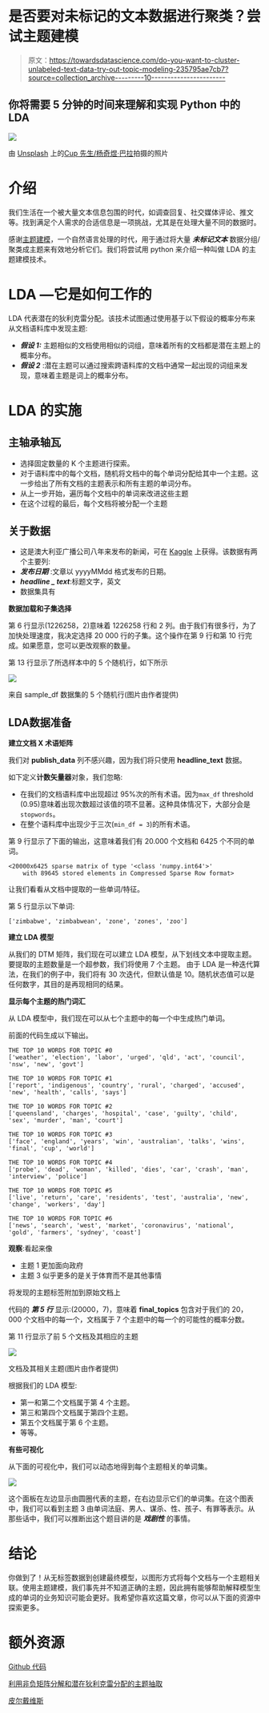# 是否要对未标记的文本数据进行聚类？尝试主题建模

> 原文：<https://towardsdatascience.com/do-you-want-to-cluster-unlabeled-text-data-try-out-topic-modeling-235795ae7cb7?source=collection_archive---------10----------------------->

## 你将需要 5 分钟的时间来理解和实现 Python 中的 LDA

![](img/c11c7eb1745c11a76080f6dadf38428f.png)

由 [Unsplash](https://unsplash.com/photos/o6GEPQXnqMY) 上的[Cup 先生/杨奇煜·巴拉](https://unsplash.com/@iammrcup)拍摄的照片

# 介绍

我们生活在一个被大量文本信息包围的时代，如调查回复、社交媒体评论、推文等。找到满足个人需求的合适信息是一项挑战，尤其是在处理大量不同的数据时。

感谢[主题建模](https://en.wikipedia.org/wiki/Topic_model)，一个自然语言处理的时代，用于通过将大量 ***未标记文本*** 数据分组/聚类成主题来有效地分析它们。我们将尝试用 python 来介绍一种叫做 LDA 的主题建模技术。

# LDA —它是如何工作的

LDA 代表潜在的狄利克雷分配。该技术试图通过使用基于以下假设的概率分布来从文档语料库中发现主题:

*   ***假设 1:*** 主题相似的文档使用相似的词组，意味着所有的文档都是潜在主题上的概率分布。
*   ***假设 2*** :潜在主题可以通过搜索跨语料库的文档中通常一起出现的词组来发现，意味着主题是词上的概率分布。

# LDA 的实施

## 主轴承轴瓦

*   选择固定数量的 K 个主题进行探索。
*   对于语料库中的每个文档，随机将文档中的每个单词分配给其中一个主题。这一步给出了所有文档的主题表示和所有主题的单词分布。
*   从上一步开始，遍历每个文档中的单词来改进这些主题
*   在这个过程的最后，每个文档将被分配一个主题

## 关于数据

*   这是澳大利亚广播公司八年来发布的新闻，可在 [Kaggle](https://www.kaggle.com/therohk/million-headlines) 上获得。该数据有两个主要列:
*   ***发布日期*** :文章以 yyyyMMdd 格式发布的日期。
*   ***headline _ text***:标题文字，英文
*   数据集具有

**数据加载和子集选择**

第 6 行显示(1226258，2)意味着 1226258 行和 2 列。由于我们有很多行，为了加快处理速度，我决定选择 20 000 行的子集。这个操作在第 9 行和第 10 行完成。如果愿意，您可以更改观察的数量。

第 13 行显示了所选样本中的 5 个随机行，如下所示

![](img/5fc7ff3a17da3fb6b30ea4b37d1c93d7.png)

来自 sample_df 数据集的 5 个随机行(图片由作者提供)

## **LDA**数据准备

**建立文档 X 术语矩阵**

我们对 **publish_data** 列不感兴趣，因为我们将只使用 **headline_text** 数据。

如下定义**计数矢量器**对象，我们忽略:

*   在我们的文档语料库中出现超过 95%次的所有术语。因为`max_df` threshold (0.95)意味着出现次数超过该值的项不显著。这种具体情况下，大部分会是`stopwords`。
*   在整个语料库中出现少于三次(`min_df = 3`)的所有术语。

第 9 行显示了下面的输出，这意味着我们有 20.000 个文档和 6425 个不同的单词。

```
<20000x6425 sparse matrix of type '<class 'numpy.int64'>'
	with 89645 stored elements in Compressed Sparse Row format>
```

让我们看看从文档中提取的一些单词/特征。

第 5 行显示以下单词:

```
['zimbabwe', 'zimbabwean', 'zone', 'zones', 'zoo']
```

**建立 LDA 模型**

从我们的 DTM 矩阵，我们现在可以建立 LDA 模型，从下划线文本中提取主题。要提取的主题数量是一个超参数，我们将使用 7 个主题。
由于 LDA 是一种迭代算法，在我们的例子中，我们将有 30 次迭代，但默认值是 10。随机状态值可以是任何数字，其目的是再现相同的结果。

**显示每个主题的热门词汇**

从 LDA 模型中，我们现在可以从七个主题中的每一个中生成热门单词。

前面的代码生成以下输出。

```
THE TOP 10 WORDS FOR TOPIC #0
['weather', 'election', 'labor', 'urged', 'qld', 'act', 'council', 'nsw', 'new', 'govt']

THE TOP 10 WORDS FOR TOPIC #1
['report', 'indigenous', 'country', 'rural', 'charged', 'accused', 'new', 'health', 'calls', 'says']

THE TOP 10 WORDS FOR TOPIC #2
['queensland', 'charges', 'hospital', 'case', 'guilty', 'child', 'sex', 'murder', 'man', 'court']

THE TOP 10 WORDS FOR TOPIC #3
['face', 'england', 'years', 'win', 'australian', 'talks', 'wins', 'final', 'cup', 'world']

THE TOP 10 WORDS FOR TOPIC #4
['probe', 'dead', 'woman', 'killed', 'dies', 'car', 'crash', 'man', 'interview', 'police']

THE TOP 10 WORDS FOR TOPIC #5
['live', 'return', 'care', 'residents', 'test', 'australia', 'new', 'change', 'workers', 'day']

THE TOP 10 WORDS FOR TOPIC #6
['news', 'search', 'west', 'market', 'coronavirus', 'national', 'gold', 'farmers', 'sydney', 'coast']
```

**观察**:看起来像

*   主题 1 更加面向政府
*   主题 3 似乎更多的是关于体育而不是其他事情

将发现的主题标签附加到原始文档上

代码的 ***第 5 行*** 显示:(20000，7)，意味着 **final_topics** 包含对于我们的 20，000 个文档中的每一个，文档属于 7 个主题中的每一个的可能性的概率分数。

第 11 行显示了前 5 个文档及其相应的主题

![](img/1d535eb2d6028a188c8e4601d11dbef2.png)

文档及其相关主题(图片由作者提供)

根据我们的 LDA 模型:

*   第一和第二个文档属于第 4 个主题。
*   第三和第四个文档属于第四个主题。
*   第五个文档属于第 6 个主题。
*   等等。

**有些可视化**

从下面的可视化中，我们可以动态地得到每个主题相关的单词集。

![](img/859fb59bf69d5077692c405bdb17f39d.png)

这个面板在左边显示由圆圈代表的主题，在右边显示它们的单词集。在这个图表中，我们可以看到主题 3 由单词法庭、男人、谋杀、性、孩子、有罪等表示。从那些话中，我们可以推断出这个题目讲的是 ***戏剧性*** 的事情。

# 结论

你做到了！从无标签数据到创建最终模型，以图形方式将每个文档与一个主题相关联。使用主题建模，我们事先并不知道正确的主题，因此拥有能够帮助解释模型生成的单词的业务知识可能会更好。我希望你喜欢这篇文章，你可以从下面的资源中探索更多。

# 额外资源

[Github 代码](https://github.com/keitazoumana/lda-tutorial/blob/main/topic-modeling-with-lda.ipynb)

[利用非负矩阵分解和潜在狄利克雷分配的主题抽取](https://scikit-learn.org/stable/auto_examples/applications/plot_topics_extraction_with_nmf_lda.html)

[皮尔戴维斯](https://pyldavis.readthedocs.io/en/latest/readme.html)